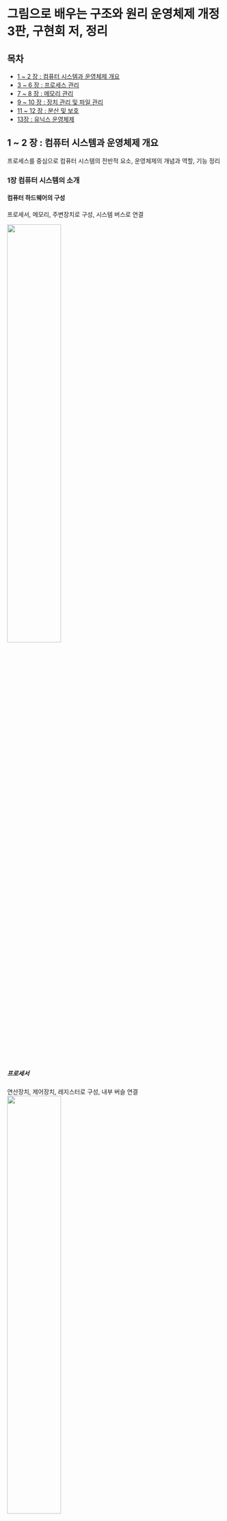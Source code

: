 # 그림으로 배우는 구조와 원리 운영체제 개정 3판, 구현회 저, 정리

## 목차
- [1 ~ 2 장 : 컴퓨터 시스템과 운영체제 개요](#1--2-장--컴퓨터-시스템과-운영체제-개요)
- [3 ~ 6 장 : 프로세스 관리](#3--6-장--프로세스-관리)
- [7 ~ 8 장 : 메모리 관리](#7--8-장--메모리-관리)
- [9 ~ 10 장 : 장치 관리 및 파일 관리](#9--10-장--장치-관리-및-파일-관리)
- [11 ~ 12 장 : 분산 및 보호](#11--12-장--분산-및-보호)
- [13장 : 유닉스 운영체제](#13장--유닉스-운영체제)


## 1 ~ 2 장 : 컴퓨터 시스템과 운영체제 개요
프로세스를 중심으로 컴퓨터 시스템의 전반적 요소, 운영체제의 개념과 역할, 기능 정리
### 1장 컴퓨터 시스템의 소개
#### 컴퓨터 하드웨어의 구성
프로세서, 메모리, 주변장치로 구성, 시스템 버스로 연결

<img src="https://user-images.githubusercontent.com/57519837/139270659-52a5a5a4-b416-4ee7-8480-e444a1e5283c.png" width = "50%" height = "50%" >

##### 프로세서
연산장치, 제어장치, 레지스터로 구성, 내부 버슬 연결
<img src="https://user-images.githubusercontent.com/57519837/139270514-0971067f-0036-4155-b1d4-b92bd71473e6.png" width="50%" height="50%" >

- 데이터 부분 : 레지스터, 연산장치
  - 레지스터 : 전용/범용(용도), 사용자 가시/불가시 레지스터(정보변경 가능 여부), 데이터/주소/상태 레지스터(저장 정보 종류)
    - 가시 레지스터
      - 데이터 레지스터 : 함수 연산에 필요한 데이터 저장. 연산 결과로 플래그 값 저장
      > 플래그 (컴퓨팅): 컴퓨터에서 무언가를 기억하거나 또는 다른 프로그램에게 약속된 신호를 남기기 위한 용도로 프로그램에 사용되는 미리 정의된 비트
      - 주소 레지스터 : 주소나 유효 주소를 계산하는 데 필요한 주소의 일부 저장
      > 유효 주소 : 주소 지정방식에 의해 결정되는 오퍼랜드의 주소
      >> 주소 지정방식 : 
      >> - 프로그램 수행 시 오퍼랜드(피연산자)를 지정하는 방법
      >> - 오퍼랜드를 참조하기 전에 오퍼랜드를 변경하거나 해석하는 규칙을 지정
        - 기준 주소 레지스터 : 프로그램 실행할 때 사용하는 기존 주소 값 저장. 하나의 프로그램이나 일부처럼 서로 관련 있는 정보 저장. 연속된 저장 공간을 지정하는 데 참조 가능. 페이지나 세그먼트처럼 블록화된 정보에 접근하는 데 사용.
        - 인덱스 레지스터 : 유효 주소를 계산하는 데 사용하는 주소 정보 저장
        - 스택 포인터 레지스터 : 메모리에 프로세서 스택을 구현하는 데 사용. 많은 프로세서와 주소 레지스터를 데이터 스택 포인터와 큐 포인터로 사용. 반환 주소, 프로세서 상태 정보, 서브루틴 임시 변수 저장.
    - 불가시 레지스터 : 사용자가 정보 변경 불가. 프로세서의 상태와 제어 관리.
      - 프로그램 카운터 : 다음 실행할 명령어의 주소 보관하는 레지스터. 카운터로 되어 있어 명령어를 읽고 명령어 길이만큼 증가해 다음 명령어 가리킴. 분기 명령어는 목적 주소로 갱신할 수 있다. 
      - 명령어 레지스터 : 현재 실행하는 명령어 보관하는 레지스터.
      - 누산기(Accumulator, ACC) : 데이터를 일시적으로 저장하는 레지스터.
      - 메모리 주소 레지스터 : 프로세서가 참조하려는 데이터의 주소를 명시하여 메모리에 접근하는 버퍼 레지스터.
      - 메모리 버퍼 레지스터 : 프로세서가 메모리에서 읽거나 저장할 데이터 자체를 보관하는 버퍼 레지스터. 메모리 데이터 레지스터.
- 제어 부분 : 제어장치



##### 메모리
##### 시스템 버스
##### 주변장치
#### 컴퓨터 시스템의 동작
##### 명령어의 구조
##### 명령어의 실행
##### 인터럽트 명령어
## 3 ~ 6 장 : 프로세스 관리
프로세스를 주제로 프로세스의 상태와 변환 관련 기술과 제어, 스레드, 병행 프로세스(상호배제 및 동기화), 교착 상태 등 소개. 프로세스 스케쥴링 설명.
## 7 ~ 8 장 : 메모리 관리
메모리 관리 전략, 메모리 할당 방법, 가상 메모리의 개념과 요구 페이징, 페이지 대치 알고리즘 설명
## 9 ~ 10 장 : 장치 관리 및 파일 관리
입출력 관리와 주변장치(디스크)의 공간 할당, 디스크 스케줄링 설명. 파일 관리 시스템의 구성, 디렉터리, 파일의 보조기억장치 할당 설명.
## 11 ~ 12 장 : 분산 및 보호
분산 운영체제와 다중 처리, 클라이언트/서버, 클러스터, 컴퓨터 보안과 보호, 신뢰 시스템 설명
## 13장 : 유닉스 운영체제
운영체제의 한 예인 유닉스의 구조, 설계 목표 설명
